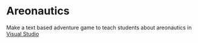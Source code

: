 # Areonautics

Make a text based adventure game to teach students about areonautics in [Visual Studio]


[Visual Studio]: https://www.visualstudio.com/
